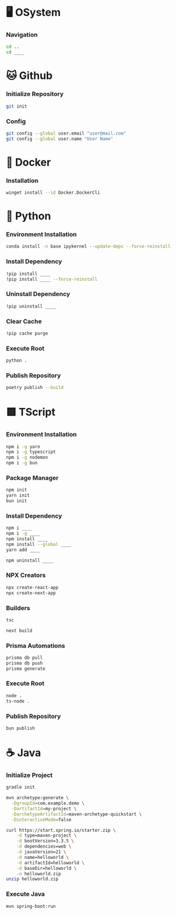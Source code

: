 # 🖥️ OSystem

### Navigation
```sh
cd ..
cd ____
```


# 🐱 Github

### Initialize Repository
```sh
git init
```

### Config
```sh
git config --global user.email "user@mail.com"
git config --global user.name "User Name"
```

# 🐋 Docker

### Installation
```sh
winget install --id Docker.DockerCli
```

# 🐍 Python

### Environment Installation
```sh
conda install -n base ipykernel --update-deps --force-reinstall
```

### Install Dependency
```sh
!pip install ____
!pip install ____ --force-reinstall
```

### Uninstall Dependency
```sh
!pip uninstall ____
```

### Clear Cache
```sh
!pip cache purge
```

### Execute Root
```sh
python .
```

### Publish Repository
```sh
poetry publish --build
```


# 🟦 TScript

### Environment Installation
```sh
npm i -g yarn
npm i -g typescript 
npm i -g nodemon
npm i -g bun
```

### Package Manager
```sh
npm init
yarn init
bun init
```

### Install Dependency
```sh
npm i ____
npm i -g ____
npm install ____
npm install --global ____
yarn add ____
```

```sh
npm uninstall ____
```

### NPX Creators
```sh
npx create-react-app
npx create-next-app
```

### Builders
```sh
tsc
```
```sh
next build
```

### Prisma Automations
```sh
prisma db pull
prisma db push
prisma generate
```

### Execute Root
```sh
node .
ts-node .
```

### Publish Repository
```sh
bun publish
```


# ☕ Java

### Initialize Project
```sh
gradle init
```

```sh
mvn archetype:generate \
  -DgroupId=com.example.demo \
  -DartifactId=my-project \
  -DarchetypeArtifactId=maven-archetype-quickstart \
  -DinteractiveMode=false
```

```sh
curl https://start.spring.io/starter.zip \
    -d type=maven-project \
    -d bootVersion=3.3.5 \
    -d dependencies=web \
    -d javaVersion=21 \
    -d name=helloworld \
    -d artifactId=helloworld \
    -d baseDir=helloworld \
    -o helloworld.zip
unzip helloworld.zip
```

### Execute Java
```sh
mvn spring-boot:run
```
